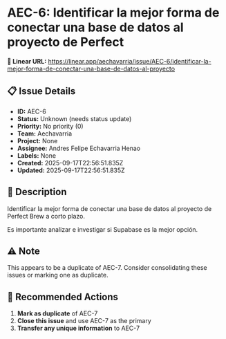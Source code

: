 # AEC-6: Identificar la mejor forma de conectar una base de datos al proyecto de Perfect

**🔗 Linear URL:** https://linear.app/aechavarria/issue/AEC-6/identificar-la-mejor-forma-de-conectar-una-base-de-datos-al-proyecto

## 📋 Issue Details

- **ID:** AEC-6
- **Status:** Unknown (needs status update)
- **Priority:** No priority (0)
- **Team:** Aechavarria
- **Project:** None
- **Assignee:** Andres Felipe Echavarria Henao
- **Labels:** None
- **Created:** 2025-09-17T22:56:51.835Z
- **Updated:** 2025-09-17T22:56:51.835Z

## 📝 Description

Identificar la mejor forma de conectar una base de datos al proyecto de Perfect Brew a corto plazo.

Es importante analizar e investigar si Supabase es la mejor opción.

## ⚠️ Note

This appears to be a duplicate of AEC-7. Consider consolidating these issues or marking one as duplicate.

## 🔄 Recommended Actions

1. **Mark as duplicate** of AEC-7
2. **Close this issue** and use AEC-7 as the primary
3. **Transfer any unique information** to AEC-7
